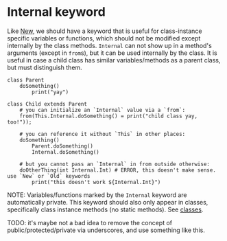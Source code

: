 # Internal keyword

Like [New](./new.md), we should have a keyword that is useful for class-instance
specific variables or functions, which should not be modified except internally by
the class methods.  `Internal` can not show up in a method's arguments (except in
`from`s), but it can be used internally by the class.  It is useful in case a child
class has similar variables/methods as a parent class, but must distinguish them.

```
class Parent
    doSomething()
        print("yay")

class Child extends Parent
    # you can initialize an `Internal` value via a `from`:
    from(This.Internal.doSomething() = print("child class yay, too!"));

    # you can reference it without `This` in other places:
    doSomething()
        Parent.doSomething()
        Internal.doSomething()

    # but you cannot pass an `Internal` in from outside otherwise:
    doOtherThing(int Internal.Int) # ERROR, this doesn't make sense.  use `New` or `Old` keywords
        print("this doesn't work ${Internal.Int}")
```

NOTE: Variables/functions marked by the `Internal` keyword are automatically private.
This keyword should also only appear in classes, specifically class instance methods (no static methods).
See [classes](./classes.md).

TODO: it's maybe not a bad idea to remove the concept of public/protected/private via underscores,
and use something like this.
